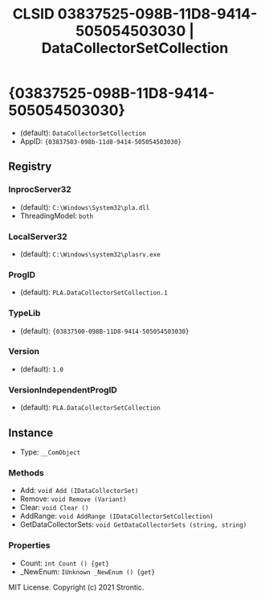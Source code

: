 ﻿---
title: "CLSID 03837525-098B-11D8-9414-505054503030 | DataCollectorSetCollection"
excerpt: What is COM-Object CLSID 03837525-098B-11D8-9414-505054503030?
---

# {03837525-098B-11D8-9414-505054503030}

* (default): `DataCollectorSetCollection`
* AppID: `{03837503-098b-11d8-9414-505054503030}`

## Registry


### InprocServer32

* (default): `C:\Windows\System32\pla.dll`
* ThreadingModel: `both`

### LocalServer32

* (default): `C:\Windows\system32\plasrv.exe`

### ProgID

* (default): `PLA.DataCollectorSetCollection.1`

### TypeLib

* (default): `{03837500-098B-11D8-9414-505054503030}`

### Version

* (default): `1.0`

### VersionIndependentProgID

* (default): `PLA.DataCollectorSetCollection`

## Instance

* Type: `__ComObject`

### Methods

* Add: `void Add (IDataCollectorSet)`
* Remove: `void Remove (Variant)`
* Clear: `void Clear ()`
* AddRange: `void AddRange (IDataCollectorSetCollection)`
* GetDataCollectorSets: `void GetDataCollectorSets (string, string)`

### Properties

* Count: `int Count () {get} `
* _NewEnum: `IUnknown _NewEnum () {get} `

MIT License. Copyright (c) 2021 Strontic.


